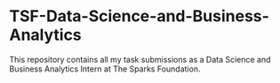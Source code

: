 # TSF-Data-Science-and-Business-Analytics
This repository contains all my task submissions as a Data Science and Business Analytics Intern at The Sparks Foundation.
